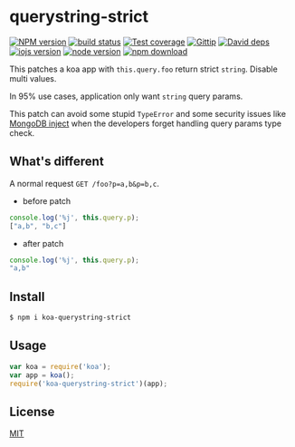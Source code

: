 querystring-strict
=======

[![NPM version][npm-image]][npm-url]
[![build status][travis-image]][travis-url]
[![Test coverage][coveralls-image]][coveralls-url]
[![Gittip][gittip-image]][gittip-url]
[![David deps][david-image]][david-url]
[![iojs version][iojs-image]][iojs-url]
[![node version][node-image]][node-url]
[![npm download][download-image]][download-url]

[npm-image]: https://img.shields.io/npm/v/querystring-strict.svg?style=flat-square
[npm-url]: https://npmjs.org/package/querystring-strict
[travis-image]: https://img.shields.io/travis/koajs/querystring-strict.svg?style=flat-square
[travis-url]: https://travis-ci.org/koajs/querystring-strict
[coveralls-image]: https://img.shields.io/coveralls/koajs/querystring-strict.svg?style=flat-square
[coveralls-url]: https://coveralls.io/r/koajs/querystring-strict?branch=master
[gittip-image]: https://img.shields.io/gittip/fengmk2.svg?style=flat-square
[gittip-url]: https://www.gittip.com/fengmk2/
[david-image]: https://img.shields.io/david/koajs/querystring-strict.svg?style=flat-square
[david-url]: https://david-dm.org/koajs/querystring-strict
[iojs-image]: https://img.shields.io/badge/io.js-%3E=_1.0-yellow.svg?style=flat-square
[iojs-url]: http://iojs.org/
[node-image]: https://img.shields.io/badge/node.js-%3E=_0.11-green.svg?style=flat-square
[node-url]: http://nodejs.org/download/
[download-image]: https://img.shields.io/npm/dm/querystring-strict.svg?style=flat-square
[download-url]: https://npmjs.org/package/querystring-strict

This patches a koa app with `this.query.foo` return strict `string`. Disable multi values.

In 95% use cases, application only want `string` query params.

This patch can avoid some stupid `TypeError` and some security issues like [MongoDB inject](http://www.wooyun.org/bugs/wooyun-2010-086474)
when the developers forget handling query params type check.

## What's different

A normal request `GET /foo?p=a,b&p=b,c`.

- before patch

```js
console.log('%j', this.query.p);
["a,b", "b,c"]
```

- after patch

```js
console.log('%j', this.query.p);
"a,b"
```

## Install

```bash
$ npm i koa-querystring-strict
```

## Usage

```js
var koa = require('koa');
var app = koa();
require('koa-querystring-strict')(app);
```

## License

[MIT](LICENSE)
